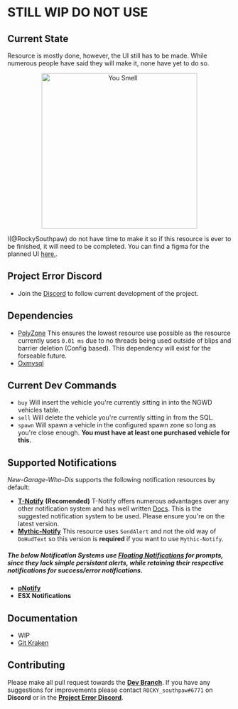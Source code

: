 # STILL WIP DO NOT USE

## Current State
Resource is mostly done, however, the UI still has to be made. While numerous people have said they will make it, none have yet to do so. 
<p align="center">
  <img src="https://media4.giphy.com/media/xUySTNfFds1K3phXmo/giphy.gif" width="350" title="You Smell">
</p>

I(@RockySouthpaw) do not have time to make it so if this resource is ever to be finished, it will need to be completed. You can find a figma for the planned UI [here.](https://www.figma.com/file/CdIKuIvXXtVSkFoG59q4Vv/NGWD-Menu-Mockup?node-id=0%3A1).

## Project Error Discord
- Join the [Discord](https://discord.gg/HYwBjTbAY5) to follow current development of the project.

## Dependencies
- [PolyZone](https://github.com/mkafrin/PolyZone) This ensures the lowest resource use possible as the resource currently uses `0.01 ms` due to no threads being used outside of blips and barrier deletion (Config based). This dependency will exist for the forseable future.
- [Oxmysql](https://github.com/overextended/oxmysql)

## Current Dev Commands
- `buy` Will insert the vehicle you're currently sitting in into the NGWD vehicles table.
- `sell` Will delete the vehicle you're currently sitting in from the SQL.
- `spawn` Will spawn a vehicle in the configured spawn zone so long as you're close enough. **You must have at least one purchased vehicle for this.**

## Supported Notifications
*New-Garage-Who-Dis* supports the following notification resources by default:
- [**T-Notify**](https://github.com/TasoOneAsia/t-notify) **(Recomended)** T-Notify offers numerous advantages over any other notification system and has well written [Docs](https://docs.tasoagc.dev/#/). This is the suggested notification system to be used. Please ensure you're on the latest version.
- [**Mythic-Notify**](https://github.com/FlawwsX/mythic_notify) This resource uses `SendAlert` and not the old way of `DoHudText` so this version is **required** if you want to use `Mythic-Notify`.

##### The below Notification Systems use [Floating Notifications](https://i.imgur.com/ZcDa6KV.jpg) for prompts, since they lack simple persistant alerts, while retaining their respective notifications for success/error notifications.
- [**pNotify**](https://forum.cfx.re/t/release-pnotify-in-game-js-notifications-using-noty/20659) 
- **ESX Notifications**

## Documentation
- WIP
- [Git Kraken](https://app.gitkraken.com/glo/board/YEU_GRdxdwARhoP7)

## Contributing
Please make all pull request towards the [**Dev Branch**](https://github.com/project-error/new-garage-who-dis/tree/dev). If you have any suggestions for improvements please contact `ROCKY_southpaw#6771` on **Discord** or in the [**Project Error Discord**](https://discord.gg/HYwBjTbAY5).
